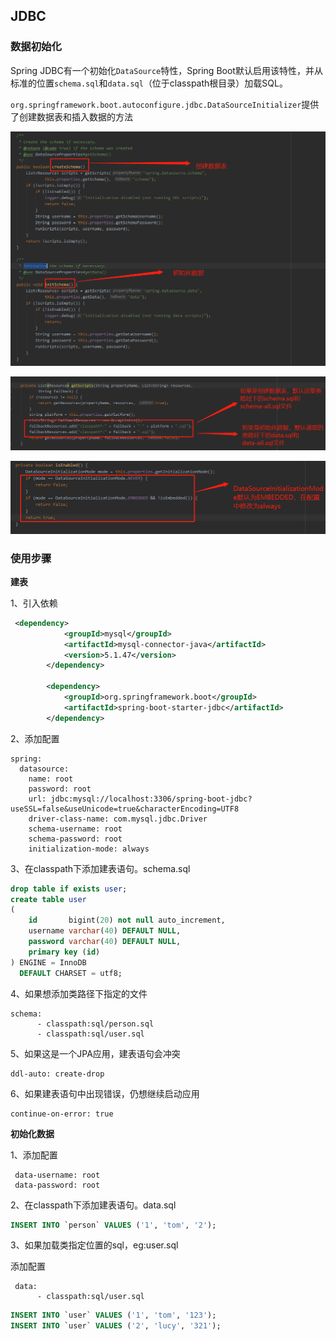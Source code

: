 ## JDBC

### 数据初始化

 Spring JDBC有一个初始化`DataSource`特性，Spring Boot默认启用该特性，并从标准的位置`schema.sql`和`data.sql`（位于classpath根目录）加载SQL。 

`org.springframework.boot.autoconfigure.jdbc.DataSourceInitializer`提供了创建数据表和插入数据的方法

![1587363456346](https://github.com/kong0827/SpringBoot-Demo/blob/master/JDBC/src/main/resources/images/1587363456346.png)

![1587364166987](https://github.com/kong0827/SpringBoot-Demo/blob/master/JDBC/src/main/resources/images/1587364166987.png)

![1587366814546](https://github.com/kong0827/SpringBoot-Demo/blob/master/JDBC/src/main/resources/images/1587366814546.png)

### 使用步骤

**建表**

1、引入依赖

```xml
 <dependency>
            <groupId>mysql</groupId>
            <artifactId>mysql-connector-java</artifactId>
            <version>5.1.47</version>
        </dependency>

        <dependency>
            <groupId>org.springframework.boot</groupId>
            <artifactId>spring-boot-starter-jdbc</artifactId>
        </dependency>
```

2、添加配置

```properties
spring:
  datasource:
    name: root
    password: root
    url: jdbc:mysql://localhost:3306/spring-boot-jdbc?useSSL=false&useUnicode=true&characterEncoding=UTF8
    driver-class-name: com.mysql.jdbc.Driver
    schema-username: root
    schema-password: root
    initialization-mode: always
```

3、在classpath下添加建表语句。schema.sql

```sql
drop table if exists user;
create table user
(
    id       bigint(20) not null auto_increment,
    username varchar(40) DEFAULT NULL,
    password varchar(40) DEFAULT NULL,
    primary key (id)
) ENGINE = InnoDB
  DEFAULT CHARSET = utf8;
```

4、如果想添加类路径下指定的文件

```properties
schema:
      - classpath:sql/person.sql
      - classpath:sql/user.sql
```

5、如果这是一个JPA应用，建表语句会冲突

```properties
ddl-auto: create-drop
```

6、如果建表语句中出现错误，仍想继续启动应用

```properties
continue-on-error: true
```

**初始化数据**

1、添加配置

```properties
 data-username: root
 data-password: root
```

2、在classpath下添加建表语句。data.sql

```sql
INSERT INTO `person` VALUES ('1', 'tom', '2');
```

3、如果加载类指定位置的sql，eg:user.sql

添加配置

```shell
 data:
      - classpath:sql/user.sql
```

```sql
INSERT INTO `user` VALUES ('1', 'tom', '123');
INSERT INTO `user` VALUES ('2', 'lucy', '321');
```

